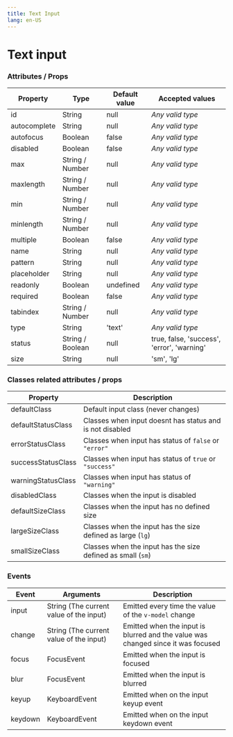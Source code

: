```yaml
---
title: Text Input
lang: en-US
---
```


# Text input

<text-input />

### Attributes / Props

| Property		| Type 				| Default value | Accepted values |
|---			|---				|---			|---				|
| id			| String			| null			| _Any valid type_ |
| autocomplete	| String			| null			| _Any valid type_ |
| autofocus		| Boolean			| false			| _Any valid type_ |
| disabled		| Boolean			| false			| _Any valid type_ |
| max			| String / Number	| null			| _Any valid type_ |
| maxlength		| String / Number	| null			| _Any valid type_ |
| min			| String / Number	| null			| _Any valid type_ |
| minlength		| String / Number	| null			| _Any valid type_ |
| multiple		| Boolean			| false			| _Any valid type_ |
| name			| String			| null			| _Any valid type_ |
| pattern		| String			| null			| _Any valid type_ |
| placeholder	| String			| null			| _Any valid type_ |
| readonly		| Boolean			| undefined		| _Any valid type_ |
| required		| Boolean			| false			| _Any valid type_ |
| tabindex		| String / Number	| null			| _Any valid type_ |
| type			| String 			| 'text'		| _Any valid type_ |
| status        | String / Boolean  | null     		| true, false, 'success', 'error', 'warning' |
| size       	| String      		| null      	| 'sm', 'lg' |

### Classes related attributes / props

| Property				| Description												|
|---					|---														|
| defaultClass			| Default input class (never changes) 						|
| defaultStatusClass	| Classes when input doesnt has status and is not disabled	|
| errorStatusClass		| Classes when input has status of `false` or `"error"`		|
| successStatusClass	| Classes when input has status of `true` or `"success"` 	|
| warningStatusClass	| Classes when input has status of `"warning"`			 	|
| disabledClass			| Classes when the input is disabled						|
| defaultSizeClass		| Classes when the input has no defined size 				|
| largeSizeClass		| Classes when the input has the size defined as large (`lg`) |
| smallSizeClass		| Classes when the input has the size defined as small (`sm`) |

### Events

| Event		| Arguments 								| Description 	|
|---		|---										|---			|
| input		| String (The current value of the input)	| Emitted every time the value of the `v-model` change |
| change	| String (The current value of the input)	| Emitted when the input is blurred and the value was changed since it was focused |
| focus		| FocusEvent								| Emitted when the input is focused	|
| blur		| FocusEvent								| Emitted when the input is blurred	|
| keyup		| KeyboardEvent								| Emitted when on the input keyup event	|
| keydown	| KeyboardEvent								| Emitted when on the input keydown event	|